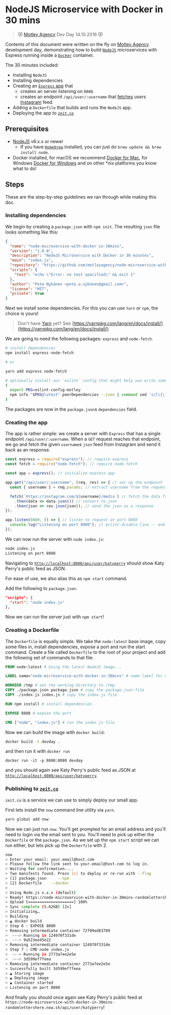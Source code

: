 # NodeJS Microservice with Docker in 30 mins
> 😻 [Motley Agency](https://motleyagency.com/) Dev Day 14.10.2016 😻

Contents of this document were written on the fly on [Motley Agency](https://motleyagency.com)
development day, demonstrating how to build [`NodeJS`](https://nodejs.org) 
microservices with Express running inside a [`Docker`](https://www.docker.com/) container.

The 30 minutes included:
  - Installing `NodeJS`
  - Installing dependencies
  - Creating an [`Express` app](http://expressjs.com/) that
    - creates an server listening on `8080`.
    - creates an endpoint `/api/user/:username` that [fetches](https://github.com/bitinn/node-fetch) 
    users [Instagram](https://instagram.com) feed.
  - Adding a `Dockerfile` that builds and runs the `NodeJS` app.
  - Deploying the app to [`zeit.co`](https://zeit.co)
  
## Prerequisites

- [NodeJS](https://nodejs.org/en/download/) v6.x.x or newer
  - If you have [`Homebrew`](http://brew.sh) installed, you can just do `brew update && brew install node`.
- Docker installed, for macOS we recommend [Docker for Mac](https://download.docker.com/mac/stable/Docker.dmg), for Windows [Docker for Windows](https://download.docker.com/win/stable/InstallDocker.msi) and on other *nix platforms you know what to do!

## Steps

These are the step-by-step guidelines we ran through while making this doc.

### Installing dependencies

We begin by creating a `package.json` with `npm init`. The resulting `json` file
looks something like this:

``` json
{
  "name": "node-microservice-with-docker-in-30mins",
  "version": "1.0.0",
  "description": "NodeJS Microservice with Docker in 30 minutes",
  "main": "index.js",
  "repository": "https://github.com/motleyagency/node-microservice-with-docker-in-30mins",
  "scripts": {
    "test": "echo \"Error: no test specified\" && exit 1"
  },
  "author": "Pete Nykänen <pete.a.nykanen@gmail.com>",
  "license": "MIT",
  "private": true
}
```

Next we install some dependencies. For this you can use `Yarn` or `npm`, the
choice is yours!

> Don't have [Yarn](https://yarnpkg.com) yet? See [https://yarnpkg.com/lang/en/docs/install/](https://yarnpkg.com/lang/en/docs/install/)

We are going to need the following packages: `express` and `node-fetch`.
``` bash
# install dependencies 
npm install express node-fetch

# or

yarn add express node-fetch

# optionally install our `eslint` config that might help you write some beautiful code!
(
  export PKG=eslint-config-motley
  npm info "$PKG@latest" peerDependencies --json | command sed 's/[\{\},]//g ; s/: /@/g' | xargs npm install --save-dev "$PKG@latest"
)
```

The packages are now in the `package.json`s `dependencies` field.

### Creating the app

The app is rather simple: we create a server with `Express` that has a single
endpoint `/api/user/:username`. When a `GET` request reaches that endpoint,
we go and fetch the given `username`s `json` feed from Instagram and send it
back as an response.

``` js
const express = require("express"); // require express
const fetch = require("node-fetch"); // require node-fetch 

const app = express(); // initialize express app

app.get("/api/user/:username", (req, res) => { // set up the endpoint
  const { username } = req.params; // extract username from the request parameters

  fetch(`https://instagram.com/${username}/media`) // fetch the data from Instagram
    .then(data => data.json()) // convert to json
    .then(json => res.json(json)); // send the json as a response
});

app.listen(8080, () => { // listen to request at port 8080
  console.log("Listening on port 8080"); // eslint-disable-line -- and log that the server is on
});
```

We can now run the server with `node index.js`:

``` bash
node index.js
Listening on port 8080
```

Navigating to [`http://localhost:8080/api/user/katyperry`](http://localhost:8080/api/user/katyperry)
should show Katy Perry's public feed as JSON.

For ease of use, we also alias this as `npm start` command.

Add the following to `package.json`.

``` json
"scripts": {
  "start": "node index.js"
},
```

Now we can run the server just with `npm start`!

### Creating a Dockerfile

The `Dockerfile` is equally simple. We take the `node:latest` base image,
copy some files in, install dependencies, expose a port and run 
the start command. Create a file called `Dockerfile` to the root of your project
and add the following set of commands to that file:

``` Dockerfile
FROM node:latest # Using the latest NodeJS image...

LABEL name="node-microservice-with-docker-in-30mins" # name label for our image

WORKDIR /tmp # set the working directory to /tmp
COPY ./package.json package.json # copy the package.json file
COPY ./index.js index.js # copy the index.js file

RUN npm install # install dependencies

EXPOSE 8080 # expose the port

CMD ["node", "index.js"] # run the index.js file
```

Now we can build the image with `docker build`:

``` bash
docker build -t devday .
```

and then run it with `docker run`

```
docker run -it -p 8080:8080 devday
```

and you should again see Katy Perry's public feed as JSON at [`http://localhost:8080/api/user/katyperry`](http://localhost:8080/api/user/katyperry).

### Publishing to [`zeit.co`](https://zeit.co)

`zeit.co` is a service we can use to simply deploy our small app.

First lets install the `now` command line utility via `yarn`.

``` bash
yarn global add now
```

Now we can just run `now`. You'll get prompted for an email address and you'll
need to login via the email sent to you. You'll need to pick up either the `Dockerfile`
or the `package.json`. As we set up the `npm start` script we can run either, but lets
pick up the `Dockerfile` with 2.

``` bash
now
> Enter your email: your.email@host.com
> Please follow the link sent to your.email@host.com to log in.
> Waiting for confirmation....
> Two manifests found. Press [n] to deploy or re-run with --flag
> [1] package.json	   --npm
> [2] Dockerfile	--docker
>
> Using Node.js x.x.x (default)
> Ready! https://node-microservice-with-docker-in-30mins-randomlettershere.now.sh (copied to clipboard) [56s]
> Upload [====================] 100%
> Sync complete (5.62kB) [2s]
> Initializing…
> Building
> ▲ docker build
> Step 6 : EXPOSE 8080
> Removing intermediate container 72f09ed83789
>  ---> Running in 124970f331de
>  ---> 9a523ee45e22
> Removing intermediate container 124970f331de
> Step 7 : CMD node index.js
>  ---> Running in 2773a7ee2e5e
>  ---> 3d599ef7feea
> Removing intermediate container 2773a7ee2e5e
> Successfully built 3d599ef7feea
> ▲ Storing image
> ▲ Deploying image
> ▲ Container started
> Listening on port 8080

```

And finally you should once again see Katy Perry's public feed at 
`https://node-microservice-with-docker-in-30mins-randomlettershere.now.sh/api/user/katyperry`!